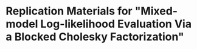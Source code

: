 # Replication Materials for "Mixed-model Log-likelihood Evaluation Via a Blocked Cholesky Factorization"
